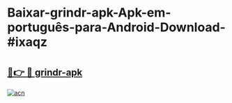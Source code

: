 # Baixar-grindr-apk-Apk-em-português​-para-Android-Download-#ixaqz

# <h2><a href="https://ainizakaria.my?title=grindr-apk&ref=24M">🔗👉 🔴 grindr-apk</a></h2>

[![acn](https://github.com/user-attachments/assets/0f9c940e-d8b0-45ae-aac7-cd30a18b3e1c)](https://ainizakaria.my?title=grindr-apk&ref=24M)

